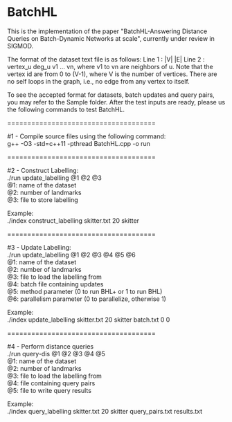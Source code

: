 # BatchHL

This is the implementation of the paper "BatchHL-Answering Distance Queries on Batch-Dynamic Networks at scale", currently under review in SIGMOD. 

The format of the dataset text file is as follows: 
Line 1 : |V| |E|
Line 2 : vertex_u deg_u v1 ... vn, where v1 to vn are neighbors of u. Note that the vertex id are from 0 to (V-1), where V is the number of vertices. There are no self loops in the graph, i.e., no edge from any vertex to itself. 

To see the accepted format for datasets, batch updates and query pairs, you may refer to the Sample folder. After the test inputs are ready, please us the following commands to test BatchHL.

=====================================

#1 - Compile source files using the following command:<br/>
g++ -O3 -std=c++11 -pthread BatchHL.cpp -o run

=====================================

#2 - Construct Labelling:<br/>
./run update_labelling @1 @2 @3<br/>
@1: name of the dataset<br/>
@2: number of landmarks<br/>
@3: file to store labelling

Example:<br/>
./index construct_labelling skitter.txt 20 skitter

=====================================

#3 - Update Labelling:<br/>
./run update_labelling @1 @2 @3 @4 @5 @6<br/>
@1: name of the dataset<br/>
@2: number of landmarks<br/>
@3: file to load the labelling from<br/>
@4: batch file containing updates<br/>
@5: method parameter (0 to run BHL+ or 1 to run BHL)<br/>
@6: parallelism parameter (0 to parallelize, otherwise 1)

Example:<br/>
./index update_labelling skitter.txt 20 skitter batch.txt 0 0

=====================================

#4 - Perform distance queries<br/>
./run query-dis @1 @2 @3 @4 @5<br/>
@1: name of the dataset<br/>
@2: number of landmarks<br/>
@3: file to load the labelling from<br/>
@4: file containing query pairs<br/>
@5: file to write query results<br/>

Example:<br/>
./index query_labelling skitter.txt 20 skitter query_pairs.txt results.txt









